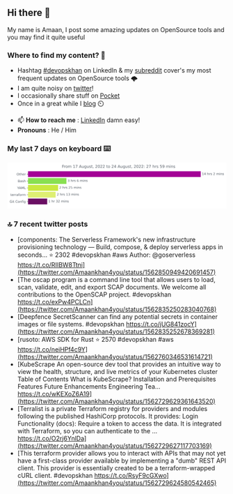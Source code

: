 <!--- [![Hits](https://hits.seeyoufarm.com/api/count/incr/badge.svg?url=https%3A%2F%2Fgithub.com%2Fakhan4u%2Fhit-counter&count_bg=%2379C83D&title_bg=%23555555&icon=&icon_color=%23E7E7E7&title=visits&edge_flat=false)](https://hits.seeyoufarm.com) --->

## Hi there 👋

My name is Amaan, I post some amazing updates on OpenSource tools and you may find it quite useful

### Where to find my content? 🤔

* Hashtag [#devopskhan](https://www.linkedin.com/feed/hashtag/devopskhan/) on LinkedIn & my [subreddit](https://www.reddit.com/r/devopskhan/) cover's my most frequent updates on OpenSource tools 🌩️
* I am quite noisy on [twitter](https://twitter.com/Amaankhan4you)!
* I occasionally share stuff on [Pocket](https://getpocket.com/@ej6g8d1dp2829A16a9Tf5d4T6bAMp3d8791rejDe86yem3bm4e14ex4fT4dluk29)
* Once in a great while I [blog](https://linuxparrot.com/) ⏲️


- 📫 **How to reach me** : [LinkedIn](https://www.linkedin.com/in/amaan-khan-linux-ninja) damn easy!
- **Pronouns** : He / Him

### My last 7 days on keyboard ⌨️

<img src="https://github.com/akhan4u/akhan4u/blob/main/images/stat.svg" alt="Amaan's Wakatime Activity!"/>

### 🔝 7 recent twitter posts
<!-- DEVDOJO:START -->
- [components: The Serverless Framework&#39;s new infrastructure provisioning technology — Build, compose, &amp; deploy serverless apps in seconds...
⭐️ 2302
#devopskhan #aws
Author: @goserverless
https://t.co/RIIBW8Ttni](https://twitter.com/Amaankhan4you/status/1562850949420691457)
- [The oscap program is a command line tool that allows users to load, scan, validate, edit, and export SCAP documents. We welcome all contributions to the OpenSCAP project. #devopskhan https://t.co/exPw4PCLCn](https://twitter.com/Amaankhan4you/status/1562835250283040768)
- [Deepfence SecretScanner can find any potential secrets in container images or file systems. #devopskhan https://t.co/jUG841zocY](https://twitter.com/Amaankhan4you/status/1562835252678369281)
- [rusoto: AWS SDK for Rust
⭐️ 2570
#devopskhan #aws
https://t.co/neiHPf4c9Y](https://twitter.com/Amaankhan4you/status/1562760346531614721)
- [KubeScrape An open-source dev tool that provides an intuitive way to view the health, structure, and live metrics of your Kubernetes cluster Table of Contents What is KubeScrape? Installation and Prerequisites Features Future Enhancements Engineering Tea… https://t.co/wKEXoZ6A19](https://twitter.com/Amaankhan4you/status/1562729629361643520)
- [Terralist is a private Terraform registry for providers and modules following the published HashiCorp protocols. It provides: Login Functionality &lpar;docs&rpar;: Require a token to access the data. It is integrated with Terraform, so you can authenticate to the … https://t.co/O2rj6YnlDa](https://twitter.com/Amaankhan4you/status/1562729627117703169)
- [This terraform provider allows you to interact with APIs that may not yet have a first-class provider available by implementing a &quot;dumb&quot; REST API client. This provider is essentially created to be a terraform-wrapped cURL client. #devopskhan https://t.co/RsyF9cGXwo](https://twitter.com/Amaankhan4you/status/1562729624580542465)
<!-- DEVDOJO:END -->

<!-- ![Amaan's GitHub stats](https://github-readme-stats.vercel.app/api?username=akhan4u&count_private=true&show_icons=true&hide=contribs) -->
